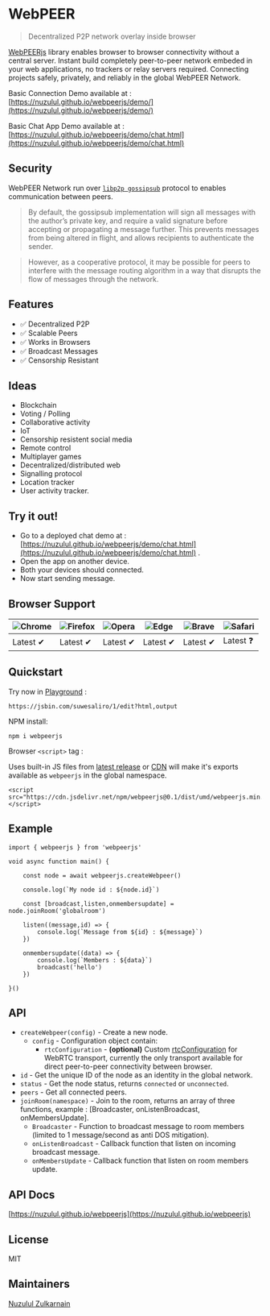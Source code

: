 # WebPEER
> Decentralized P2P network overlay inside browser

[WebPEERjs](https://github.com/nuzulul/webpeerjs) library enables browser to browser connectivity without a central server. Instant build completely peer-to-peer network embeded in your web applications, no trackers or relay servers required. Connecting projects safely, privately, and reliably in the global WebPEER Network.

Basic Connection Demo available at : [https://nuzulul.github.io/webpeerjs/demo/](https://nuzulul.github.io/webpeerjs/demo/)

Basic Chat App Demo available at : [https://nuzulul.github.io/webpeerjs/demo/chat.html](https://nuzulul.github.io/webpeerjs/demo/chat.html)

## Security

WebPEER Network run over [`libp2p gossipsub`](https://docs.libp2p.io/concepts/security/security-considerations/#publish--subscribe) protocol to enables communication between peers. 
> By default, the gossipsub implementation will sign all messages with the author’s private key, and require a valid signature before accepting or propagating a message further. This prevents messages from being altered in flight, and allows recipients to authenticate the sender.

> However, as a cooperative protocol, it may be possible for peers to interfere with the message routing algorithm in a way that disrupts the flow of messages through the network.

## Features

* ✅ Decentralized P2P
* ✅ Scalable Peers
* ✅ Works in Browsers
* ✅ Broadcast Messages
* ✅ Censorship Resistant

## Ideas

* Blockchain
* Voting / Polling
* Collaborative activity
* IoT
* Censorship resistent social media
* Remote control
* Multiplayer games
* Decentralized/distributed web
* Signalling protocol
* Location tracker
* User activity tracker.

## Try it out!

* Go to a deployed chat demo at : [https://nuzulul.github.io/webpeerjs/demo/chat.html](https://nuzulul.github.io/webpeerjs/demo/chat.html) .
* Open the app on another device.
* Both your devices should connected.
* Now start sending message.

## Browser Support
![Chrome](https://raw.github.com/alrra/browser-logos/master/src/chrome/chrome_48x48.png) | ![Firefox](https://raw.github.com/alrra/browser-logos/master/src/firefox/firefox_48x48.png) | ![Opera](https://raw.github.com/alrra/browser-logos/master/src/opera/opera_48x48.png) | ![Edge](https://raw.github.com/alrra/browser-logos/master/src/edge/edge_48x48.png) | ![Brave](https://raw.github.com/alrra/browser-logos/master/src/brave/brave_48x48.png) | ![Safari](https://raw.github.com/alrra/browser-logos/master/src/safari/safari_48x48.png) |
--- | --- | --- | --- | --- | --- |
Latest ✔ | Latest ✔ | Latest ✔ | Latest ✔ | Latest ✔ | Latest ❓ |

## Quickstart

Try now in [Playground](https://jsbin.com/suwesaliro/1/edit?html,output) :
```
https://jsbin.com/suwesaliro/1/edit?html,output
```

NPM install:

```
npm i webpeerjs
```

Browser `<script>` tag :

Uses built-in JS files from [latest release](https://github.com/nuzulul/webpeerjs/releases/latest) or [CDN](https://www.jsdelivr.com/package/npm/webpeerjs) will make it's exports available as `webpeerjs` in the global namespace.

```
<script src="https://cdn.jsdelivr.net/npm/webpeerjs@0.1/dist/umd/webpeerjs.min.js"></script>
```

## Example

```
import { webpeerjs } from 'webpeerjs'

void async function main() {

	const node = await webpeerjs.createWebpeer()
	
	console.log(`My node id : ${node.id}`)
	
	const [broadcast,listen,onmembersupdate] = node.joinRoom('globalroom')
	
	listen((message,id) => {
		console.log(`Message from ${id} : ${message}`)
	})
	
	onmembersupdate((data) => {
		console.log(`Members : ${data}`)
		broadcast('hello')
	})
	
}()
```

## API

- `createWebpeer(config)` - Create a new node.
	- `config` - Configuration object contain:
		- `rtcConfiguration` - **(optional)** Custom [rtcConfiguration](https://developer.mozilla.org/en-US/docs/Web/API/RTCPeerConnection/RTCPeerConnection) for WebRTC transport, currently the only transport available for direct peer-to-peer connectivity between browser.
- `id` - Get the unique ID of the node as an identity in the global network.
- `status` - Get the node status, returns `connected` or `unconnected`.
- `peers` - Get all connected peers.
- `joinRoom(namespace)` - Join to the room, returns an array of three functions, example : [Broadcaster, onListenBroadcast, onMembersUpdate].
	- `Broadcaster` - Function to broadcast message to room members (limited to 1 message/second as anti DOS mitigation).
	- `onListenBroadcast` - Callback function that listen on incoming broadcast message.
	- `onMembersUpdate` - Callback function that listen on room members update.

## API Docs

[https://nuzulul.github.io/webpeerjs](https://nuzulul.github.io/webpeerjs)

## License

MIT

## Maintainers

[Nuzulul Zulkarnain](https://github.com/nuzulul)

